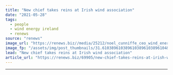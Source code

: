 ```yaml
---
title: "New chief takes reins at Irish wind association"
date: "2021-05-28"
tags: 
  - people
  - wind energy ireland
  - renews
source: "renews"
image_url: "https://renews.biz//media/25212/noel_cunniffe_ceo_wind_energy_ireland_credit_wind_energy_ireland.jpeg?mode=crop&width=770&heightratio=0.6103896103896103896103896104&slimmage=true"
image_fp: "/assets/img/post_thumbnails/31.6103896103896103896103896104&slimmage=true"
lead: "New chief takes reins at Irish wind association"
article_url: "https://renews.biz/69905/new-chief-takes-reins-at-irish-wind-association/"
---
```


---
